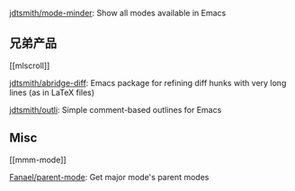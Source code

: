 

[jdtsmith/mode-minder](https://github.com/jdtsmith/mode-minder): Show all modes available in Emacs


## 兄弟产品

[[mlscroll]]

[jdtsmith/abridge-diff](https://github.com/jdtsmith/abridge-diff): Emacs package for refining diff hunks with very long lines (as in LaTeX files)

[jdtsmith/outli](https://github.com/jdtsmith/outli): Simple comment-based outlines for Emacs



## Misc

[[mmm-mode]]

[Fanael/parent-mode](https://github.com/Fanael/parent-mode): Get major mode's parent modes


